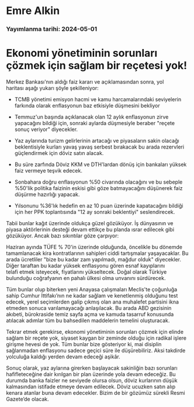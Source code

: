 # Emre Alkin

### Yayımlanma tarihi: 2024-05-01

# Ekonomi yönetiminin sorunları çözmek için sağlam bir reçetesi yok!

Merkez Bankası'nın aldığı faiz kararı ve açıklamasından sonra, yol haritası aşağı yukarı şöyle şekilleniyor:

- TCMB yönetimi emisyon hacmi ve kamu harcamalarındaki seviyelerin farkında olarak enflasyonun baz etkisiyle düşmesini bekliyor

- Temmuz'un başında açıklanacak olan 12 aylık enflasyonun zirve yapacağını bildiği için, sonraki aylarda düşmesiyle beraber "reçete sonuç veriyor" diyecekler.

- Yaz aylarında turizm gelirlerinin artacağı ve piyasaların sakin olacağı beklentisiyle kurları yavaş yavaş serbest bırakacak bu arada rezervleri güçlendirmek için döviz satın alacak.

- Bu süre zarfında Döviz KKM ve DTH'lardan dönüş için bankaları yüksek faiz vermeye teşvik edecek.

- Sonbahara doğru enflasyonun %50 civarında olacağını ve bu sebeple %50'lik politika faizinin eskisi gibi göze batmayacağını düşünerek faiz düşürme hazırlığı yapacak.

- Yılsonunu %36'lık hedefin en az 10 puan üzerinde kapatacağını bildiği için her PPK toplantısında "12 ay sonraki beklentiyi" seslendirecek.

Tabii bunlar kağıt üzerinde oldukça güzel gözüküyor. İş dünyasının ve piyasa aktörlerinin desteği devam ettikçe bu planda ısrar edilecek gibi gözüküyor. Ancak bazı sıkıntılar göze çarpıyor:

Haziran ayında TÜFE % 70'in üzerinde olduğunda, öncelikle bu dönemde tamamlanacak kira kontratlarının sahipleri ciddi tartışmalar yaşayacaklar. Bu arada ücretliler "bize bu kadar zam yapılmadı, mağdur olduk" diyecekler. Diğer taraftan bu kadar yüksek enflasyonu gören esnaf kayıplarını telafi etmek isteyecek, fiyatlarını yükseltecek. Doğal olarak Türkiye bulunduğu coğrafyanın en pahalı ülkesi olma unvanını sürdürecek.

Tüm bunlar olup biterken yeni Anayasa çalışmaları Meclis'te çoğunluğa sahip Cumhur İttifakı’nın ne kadar sağlam ve kenetlenmiş olduğunu test edecek, yerel seçimlerden galip çıkmış olan ana muhalefet partisini ikna etmeden sonuca varılamayacağı anlaşılacak. Bu arada ABD gezisinin akıbeti, bürokraside temiz sayfa açma ve kamuda tasarruf konusunda atılacak adımlar tüm bu bahsedilen maddelerin temelini oluşturacak.

Tekrar etmek gerekirse, ekonomi yönetiminin sorunları çözmek için elinde sağlam bir reçete yok, siyaset kaygan bir zeminde olduğu için radikal işlere girişme hevesi de yok. Tüm bunlar bize gösteriyor ki, mai disiplin sağlanmadan enflasyonu sadece geçici süre ile düşürebiliriz. Aksi takdirde yolculuğa kaldığı yerden devam edeceği aşikâr.

Sonuç olarak, yaz aylarına girerken başlayacak sakinliğin bazı sorunları hafifleteceğine dair kırılgan bir plan üzerinde yola devam edeceğiz. Bu durumda banka faizler ne seviyede olursa olsun, döviz kurlarının düşük kalmasından istifade etmeye devam edilecek. Döviz ucuzken satın alıp kenara atanlar buna devam edecekler. Bizim de bir gözümüz sürekli Resmi Gazete’de olacak.



